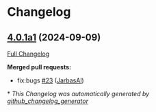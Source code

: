 # Changelog

## [4.0.1a1](https://github.com/JarbasAl/testpkg/tree/4.0.1a1) (2024-09-09)

[Full Changelog](https://github.com/JarbasAl/testpkg/compare/4.0.0...4.0.1a1)

**Merged pull requests:**

- fix:bugs [\#23](https://github.com/JarbasAl/testpkg/pull/23) ([JarbasAl](https://github.com/JarbasAl))



\* *This Changelog was automatically generated by [github_changelog_generator](https://github.com/github-changelog-generator/github-changelog-generator)*
